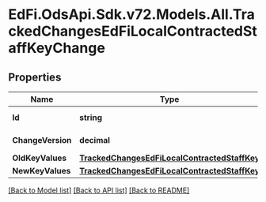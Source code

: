 # EdFi.OdsApi.Sdk.v72.Models.All.TrackedChangesEdFiLocalContractedStaffKeyChange

## Properties

Name | Type | Description | Notes
------------ | ------------- | ------------- | -------------
**Id** | **string** | Resource identifier | [optional] 
**ChangeVersion** | **decimal** | Change version | [optional] 
**OldKeyValues** | [**TrackedChangesEdFiLocalContractedStaffKey**](TrackedChangesEdFiLocalContractedStaffKey.md) |  | [optional] 
**NewKeyValues** | [**TrackedChangesEdFiLocalContractedStaffKey**](TrackedChangesEdFiLocalContractedStaffKey.md) |  | [optional] 

[[Back to Model list]](../README.md#documentation-for-models) [[Back to API list]](../README.md#documentation-for-api-endpoints) [[Back to README]](../README.md)

